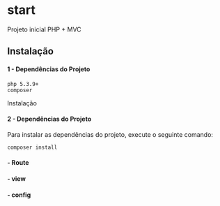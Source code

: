 # start
Projeto inicial PHP + MVC
## Instalação

#### 1 - Dependências do Projeto

    php 5.3.9+
    composer

Instalação

#### 2 - Dependências do Projeto

Para instalar as dependências do projeto, execute o seguinte comando:

    composer install

#### - Route

#### - view

#### - config




